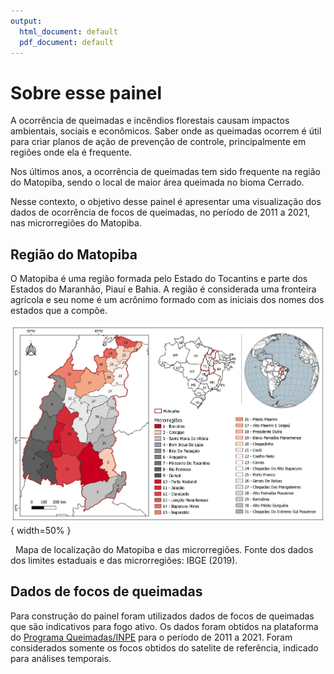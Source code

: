 ```yaml
---
output:
  html_document: default
  pdf_document: default
---
```

# Sobre esse painel

A ocorrência de queimadas e incêndios florestais causam impactos ambientais, sociais e econômicos. Saber onde as queimadas ocorrem  é útil para criar planos de ação de prevenção de controle, principalmente em regiões onde ela é frequente. 

Nos últimos anos, a ocorrência de queimadas tem sido frequente na região do Matopiba, sendo o local de maior área queimada no bioma Cerrado.

Nesse contexto, o objetivo desse painel é apresentar uma visualização dos dados de ocorrência de focos de queimadas, no período de  2011 a 2021, nas microrregiões do Matopiba. 

## Região do Matopiba 

O Matopiba é uma região formada pelo Estado do Tocantins e parte dos Estados do Maranhão, Piauí e Bahia. A região é considerada uma fronteira agrícola e seu nome é um acrônimo formado com as iniciais dos nomes dos estados que a compõe.
&nbsp;

![Mapa de localização do Matopiba e das microrregiões. Fonte dos dados limites estaduais e das microrregiões: IBGE (2019)](img/MATOPIBA.jpg){ width=50% }

&nbsp;
Mapa de localização do Matopiba e das microrregiões. Fonte dos dados dos limites estaduais e das microrregiões: IBGE (2019).

## Dados de focos de queimadas

Para construção do painel foram utilizados dados de focos de queimadas que são indicativos para fogo ativo. Os dados foram obtidos na plataforma do [Programa Queimadas/INPE](https://queimadas.dgi.inpe.br/) para o período de 2011 a 2021. Foram considerados somente os focos obtidos do satelite de referência, indicado para análises temporais.


